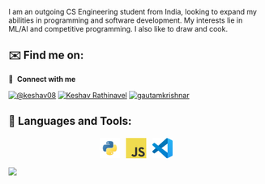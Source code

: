 I am an outgoing CS Engineering student from India, looking to expand my abilities in programming and software development. 
My interests lie in ML/AI and competitive programming.
I also like to draw and cook.

## ✉️ Find me on:
🔗 &nbsp;**Connect with me**
<p align="left">
<a href="https://twitter.com/keshaha08" target="blank"><img align="center" src="https://raw.githubusercontent.com/rahuldkjain/github-profile-readme-generator/master/src/images/icons/Social/twitter.svg" alt="@keshav08" height="30" width="40" /></a>
<a href="https://www.linkedin.com/in/keshav-rathinavel-1066511ba/" target="blank"><img align="center" src="https://raw.githubusercontent.com/rahuldkjain/github-profile-readme-generator/master/src/images/icons/Social/linked-in-alt.svg" alt="Keshav Rathinavel" height="30" width="40" /></a>
<a href="https://instagram.com/keshav_rathinavel" target="blank"><img align="center" src="https://raw.githubusercontent.com/rahuldkjain/github-profile-readme-generator/master/src/images/icons/Social/instagram.svg" alt="gautamkrishnar" height="30" width="40" /></a>

<br />

## 🧰 Languages and Tools:
<p align="center">
<img src="https://raw.githubusercontent.com/github/explore/80688e429a7d4ef2fca1e82350fe8e3517d3494d/topics/python/python.png" alt="Python" height="40" style="vertical-align:top; margin:4px">
<img src="https://raw.githubusercontent.com/github/explore/80688e429a7d4ef2fca1e82350fe8e3517d3494d/topics/javascript/javascript.png" alt="Javascript" height="40" style="vertical-align:top; margin:4px">
<img src="https://raw.githubusercontent.com/github/explore/80688e429a7d4ef2fca1e82350fe8e3517d3494d/topics/visual-studio-code/visual-studio-code.png" alt="VS Code" height="40" style="vertical-align:top; margin:4px">

</p>

![](https://visitor-badge.laobi.icu/badge?page_id=keshavrathinavel.keshavrathinavel)
